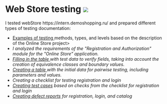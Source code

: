# Web Store testing <img src= "https://img.icons8.com/?size=100&id=FG3cpHDOcP2C&format=png&color=000000"  >


<p>I tested webStore https://intern.demoshopping.ru/ and prepared different types of testing documentation: </p>


 <ul>
    <li><a href="https://docs.google.com/spreadsheets/d/1xhnkE-Pv6_KaqQKD2ZPk6PmOLgwQdgJdYKMPI_-6qew/edit?usp=sharing">Examples of testing </a> methods, types, and levels based on the description of the Online Store project> </li>
    <li><I href="https://docs.google.com/spreadsheets/d/1eotbvEpRHrH9lrDpKsYhFjyx7huXvAbK2CWvxAaS7BA/edit?usp=sharing">I analyzed the requirements</a> of the "Registration and Authorization" module for the "Online Store" application. </li>
    <li><a href="https://docs.google.com/spreadsheets/d/1dwygI7kJUQjWeKdnirIO-Su4ZkwSMLbrltsbfTOgiGc/edit?usp=sharing">Filling in the table </a>with test data to verify fields, taking into account the creation of equivalence classes and boundary values. </li>
    <li><a href="https://docs.google.com/spreadsheets/d/1F53Yksj-xjg1syZV5vq4FStq85jJVg66UTPQ7gjllCM/edit?usp=sharing"> Creating a table </a> with the initial data for pairwise testing, including parameters and values. </li>
    <li><Creating href="https://docs.google.com/spreadsheets/d/1H1eOvQJY9kzI0BM57iil0sRc2Q524cJbLyfquYPKNSY/edit?usp=sharing">Creating a checklist</a> for testing registration and login</li>
    <li><a href="https://drive.google.com/file/d/1cpGdjvKuUGwYJCOkiexk7Zhc9EF3_wK4/view?usp=sharing">Creating test cases</a> based on checks from the checklist for registration and login </li>
    <li><a href="https://docs.google.com/document/d/14UtYBp311nDxrq2Iw-OKtSsxVCY-JarJ88LbD8GegSY/edit?usp=sharing">Creating defect reports</a> for registration, login, and catalog </li>
 
 
 </ul>
